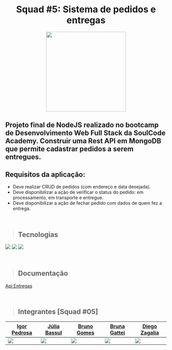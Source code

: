 <div align="center">
  <h1>Squad #5: Sistema de pedidos e entregas</h1>
  <img src="https://www.mercadosaobento.com.br/wp-content/uploads/2020/01/img-delivery.png" height="250" />
</div>

## Projeto final de NodeJS realizado no bootcamp de Desenvolvimento Web Full Stack da SoulCode Academy. Construir uma Rest API em MongoDB que permite cadastrar pedidos a serem entregues.

## Requisitos da aplicação:
- Deve realizar CRUD de pedidos (com endereço e data desejada).
- Deve disponibilizar a ação de verificar o status do pedido: em processamento, em transporte e entregue.
- Deve disponibilizar a ação de fechar pedido com dados de quem fez a entrega.

<br/>

> ## Tecnologias

![](https://img.shields.io/badge/Node.js-339933?style=for-the-badge&logo=nodedotjs&logoColor=white)
![](https://img.shields.io/badge/Express.js-000000?style=for-the-badge&logo=express&logoColor=white)
![](https://img.shields.io/badge/MongoDB-4EA94B?style=for-the-badge&logo=mongodb&logoColor=white)

<br/>

> ## Documentação

[Api Entregas](https://documenter.getpostman.com/view/18941413/UVkmPwgt)

<br/>

> ## Integrantes [Squad #05] 

| [Igor Pedrosa](https://github.com/igorlap) | [Júlia Bassul](https://github.com/jubassul) | [Bruno Gomes](https://github.com/BrunodevOliveira) | [Bruna Gattei](https://github.com/brunagattei) | [Diego Zagalia](https://github.com/zagalia1984) |
|----------|----------|----------| ---------- | ---------- |
| ![](https://avatars.githubusercontent.com/u/47355583?v=4) |  ![](https://avatars.githubusercontent.com/u/65166068?v=4) | ![](https://avatars.githubusercontent.com/u/85235164?v=4) | ![](https://avatars.githubusercontent.com/u/94197414?v=4) | ![](https://avatars.githubusercontent.com/u/77940907?v=4) |
